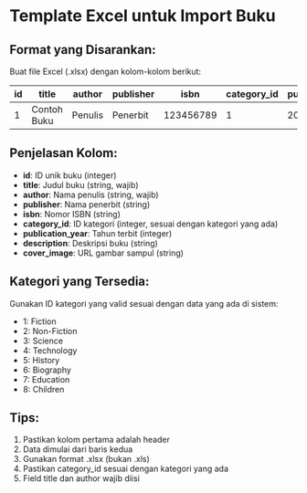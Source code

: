 # Template Excel untuk Import Buku

## Format yang Disarankan:

Buat file Excel (.xlsx) dengan kolom-kolom berikut:

| id  | title       | author  | publisher | isbn      | category_id | publication_year | description    | cover_image                  |
| --- | ----------- | ------- | --------- | --------- | ----------- | ---------------- | -------------- | ---------------------------- |
| 1   | Contoh Buku | Penulis | Penerbit  | 123456789 | 1           | 2023             | Deskripsi buku | http://example.com/cover.jpg |

## Penjelasan Kolom:

- **id**: ID unik buku (integer)
- **title**: Judul buku (string, wajib)
- **author**: Nama penulis (string, wajib)
- **publisher**: Nama penerbit (string)
- **isbn**: Nomor ISBN (string)
- **category_id**: ID kategori (integer, sesuai dengan kategori yang ada)
- **publication_year**: Tahun terbit (integer)
- **description**: Deskripsi buku (string)
- **cover_image**: URL gambar sampul (string)

## Kategori yang Tersedia:

Gunakan ID kategori yang valid sesuai dengan data yang ada di sistem:

- 1: Fiction
- 2: Non-Fiction
- 3: Science
- 4: Technology
- 5: History
- 6: Biography
- 7: Education
- 8: Children

## Tips:

1. Pastikan kolom pertama adalah header
2. Data dimulai dari baris kedua
3. Gunakan format .xlsx (bukan .xls)
4. Pastikan category_id sesuai dengan kategori yang ada
5. Field title dan author wajib diisi
